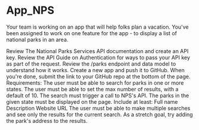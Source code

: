 # App_NPS
Your team is working on an app that will help folks plan a vacation. You've been assigned to work on one feature for the app - to display a list of national parks in an area.

Review The National Parks Services API documentation and create an API key.
Review the API Guide on Authentication for ways to pass your API key as part of the request.
Review the /parks endpoint and data model to understand how it works.
Create a new app and push it to GitHub.
When you're done, submit the link to your GitHub repo at the bottom of the page.
Requirements:
The user must be able to search for parks in one or more states.
The user must be able to set the max number of results, with a default of 10.
The search must trigger a call to NPS's API.
The parks in the given state must be displayed on the page. Include at least:
Full name
Description
Website URL
The user must be able to make multiple searches and see only the results for the current search.
As a stretch goal, try adding the park's address to the results.

